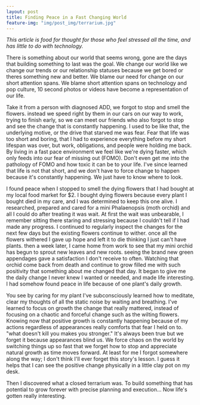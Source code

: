 ```yaml
---
layout: post
title: Finding Peace in a Fast Changing World
feature-img: "img/post_img/terrarium.jpg"
---
```

<!--This is an example of a post which includes a feature image specified in the front matter of the post. The feature image spans the full-width of the page, and is shown with the title on permalink pages.-->
*This article is food for thought for those who feel stressed all the time, and has little to do with technology.*


There is something about our world that seems wrong, gone are the days that building something to last was the goal. We change our world like we change our trends or our relationship statuses because we get bored or theres something new and better. We blame our need for change on our short attention spans. We blame short attention spans on technology and pop culture, 10 second photos or videos have become a representation of our life.

Take it from a person with diagnosed ADD, we forgot to stop and smell the flowers. instead we speed right by them in our cars on our way to work, trying to finish early, so we can meet our friends who also forgot to stop and see the change that is constantly happening. I used to be like that, the underlying motive, or the drive that starved me was fear. Fear that life was too short and boring, that I had to experience everything before my short lifespan was over, but work, obligations, and people were holding me back. By living in a fast pace environment we feel like we're dying faster, which only feeds into our fear of missing out (FOMO). Don't even get me into the pathology of FOMO and how toxic it can be to your life.  I've since learned that life is not that short, and we don't have to force change to happen because it's constantly happening. We just have to know where to look.

I found peace when I stopped to smell the dying flowers that I had bought at my local food market for $2. I bought dying flowers because every plant I bought died in my care, and I was determined to keep this one alive. I researched, prepared and cared for a mini Phalaenopsis (moth orchid) and all I could do after treating it was wait. At first the wait was unbearable, I remember sitting there staring and stressing because I couldn't tell if I had made any progress. I continued to regularly inspect the changes for the next few days but the existing flowers continue to wither. once all the flowers withered I gave up hope and left it to die thinking I just can't have plants. then a week later, I came home from work to see that my mini orchid has begun to sprout new leaves and new roots. seeing the brand new green appendages gave a satisfaction I don't receive to often. Watching that orchid come back from death and continue to grow filled me with such positivity that something about me changed that day. It began to give me the daily change I never knew I wanted or needed, and made life interesting. I had somehow found peace in life because of one plant's daily growth.

You see by caring for my plant I've subconsciously learned how to meditate, clear my thoughts of all the static noise by waiting and breathing. I've learned to focus on growth the change that really mattered, instead of focusing on a chaotic and forceful change such as the wilting flowers. Knowing now that positive growth is constantly happening because of my actions regardless of appearances really comforts that fear I held on to. "what doesn't kill you makes you stronger." It's always been true but we forget it because appearances blind us. We force chaos on the world by switching things up so fast that we forget how to stop and appreciate natural growth as time moves forward. At least for me I forgot somewhere along the way; I don't think I'll ever forget this story's lesson. I guess it helps that I can see the positive change physically in a little clay pot on my desk.

Then I discovered what a closed terrarium was. To build something that has potential to grow forever with precise planning and execution... Now life's gotten really interesting.
